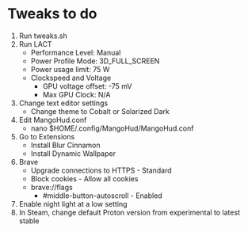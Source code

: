 # Tweaks to do

1. Run tweaks.sh
2. Run LACT
    - Performance Level: Manual
    - Power Profile Mode: 3D_FULL_SCREEN
    - Power usage limit: 75 W
    - Clockspeed and Voltage
        - GPU voltage offset: -75 mV
        - Max GPU Clock: N/A
3. Change text editor settings
    - Change theme to Cobalt or Solarized Dark
4. Edit MangoHud.conf
    - nano $HOME/.config/MangoHud/MangoHud.conf
5. Go to Extensions
    - Install Blur Cinnamon
    - Install Dynamic Wallpaper
6. Brave
    - Upgrade connections to HTTPS - Standard
    - Block cookies - Allow all cookies
    - brave://flags
        - #middle-button-autoscroll - Enabled
7. Enable night light at a low setting
8. In Steam, change default Proton version from experimental to latest stable
